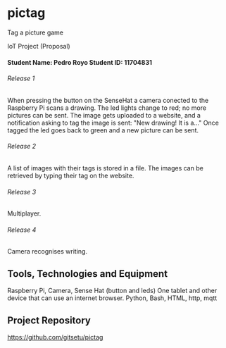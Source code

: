# pictag
Tag a picture game

IoT Project (Proposal)

#### Student Name: Pedro Royo   Student ID: 11704831

###### Release 1
When pressing the button on the SenseHat a camera conected to the Raspberry Pi scans a drawing. 
The led lights change to red; no more pictures can be sent.
The image gets uploaded to a website, and a notification asking to tag the image is sent: "New drawing! It is a..." 
Once tagged the led goes back to green and a new picture can be sent.


###### Release 2
A list of images with their tags is stored in a file.
The images can be retrieved by typing their tag on the website.

###### Release 3
Multiplayer. 

###### Release 4
Camera recognises writing.


## Tools, Technologies and Equipment

Raspberry Pi, Camera, Sense Hat (button and leds)
One tablet and other device that can use an internet browser.
Python, Bash, HTML, http, mqtt

## Project Repository
https://github.com/gitsetu/pictag
